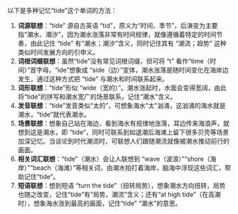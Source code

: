以下是多种记忆“tide”这个单词的方法：
1. **词源联想**：“tide” 源自古英语 “tid”，原义为“时间、季节”，后演变为主要指“潮水、潮汐”，因为潮水涨落非常有时间规律，就像遵循着特定的时间节奏，由此记住 “tide” 有“潮水；潮汐”含义，同时记住其有 “潮流；趋势” 这种类似时间发展方向的引申义。
2. **词根词缀联想**：虽然“tide”没有常见词根词缀，但可将 “t” 看作“time（时间）”首字母，“ide”想象成 “side（边）”变体，潮水涨落是随时间变化在海岸边发生，通过这种方式把 “tide” 与潮水和时间联系起来。
3. **词形联想**：“tide”形似 “wide（宽的）”。潮水涨起时，水面会变得宽阔，由此将“tide”的拼写和潮水宽广的场景联系，记住“潮水”含义。
4. **发音联想**：“tide”发音类似“太的”，可想象海水“太”汹涌，这汹涌的海水就是潮水，“tide”就代表潮水。
5. **场景联想**：想象自己站在海边，看到海水有规律地涨落，耳边传来海浪声，就想到这是潮水，即 “tide”，同时可联系到如退潮后海滩上留下很多贝壳等场景加深记忆。当谈论到时代潮流时，可联想人们跟随潮流就像被潮水推动前行的画面。
6. **相关词汇联想**：“tide”（潮水）会让人联想到 “wave（波浪）”“shore（海岸）”“beach（海滩）”等相关词，由潮水拍打着海岸，脑海中浮现这些词汇，帮助记住“tide”。
7. **短语联想**：想到短语 “turn the tide”（扭转局势），想象潮水方向扭转，局势也随之改变，记住“tide”有“局势，潮流”含义；还有“at high tide”（在高潮时），想象海水涨到最高的画面，记住“tide” “潮水”的意思。 